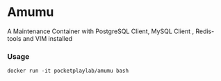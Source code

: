 # Amumu

A Maintenance Container with PostgreSQL Client, MySQL Client , Redis-tools and VIM installed


### Usage
    docker run -it pocketplaylab/amumu bash
